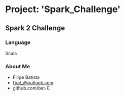 # Project: 'Spark_Challenge'

## Spark 2 Challenge

### Language
Scala

### About Me
- Filipe Batista
- fbat_@outlook.com
- github.com/bat-0
